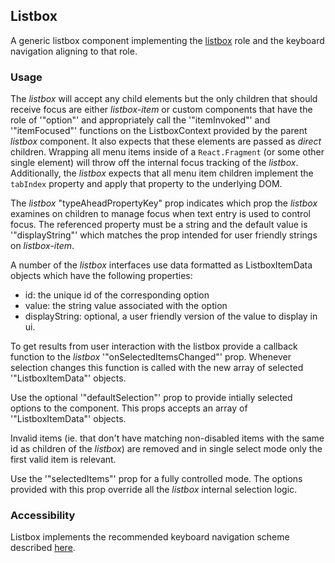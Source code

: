 ## Listbox
A generic listbox component implementing the [listbox](https://www.w3.org/TR/wai-aria-1.1/#listbox) role and the keyboard navigation aligning to that role.

### Usage
The *listbox* will accept any child elements but the only children that should receive focus are either *listbox-item* or custom components that have the role of '"option"' and appropriately call the '"itemInvoked"' and '"itemFocused"' functions on the ListboxContext provided by the parent *listbox* component.  It also expects that these elements are passed as *direct* children. Wrapping all menu items inside of a `React.Fragment` (or some other single element) will throw off the internal focus tracking of the *listbox*. Additionally, the *listbox* expects that all menu item children implement the `tabIndex` property and apply that property to the underlying DOM.

The *listbox* "typeAheadPropertyKey" prop indicates which prop the *listbox* examines on children to manage focus when text entry is used to control focus.  The referenced property must be a string and the default value is '"displayString"' which matches the prop intended for user friendly strings on *listbox-item*.

A number of the *listbox* interfaces use data formatted as ListboxItemData objects which have the following properties:
- id:  the unique id of the corresponding option
- value: the string value associated with the option
- displayString: optional, a user friendly version of the value to display in ui.

To get results from user interaction with the listbox provide a callback function to the *listbox* '"onSelectedItemsChanged"' prop.  Whenever selection changes this function is called with the new array of selected '"ListboxItemData"' objects.

Use the optional '"defaultSelection"' prop to provide intially selected options to the component.  This props accepts an array of '"ListboxItemData"' objects.

Invalid items (ie. that don't have matching non-disabled items with the same id as children of the *listbox*) are removed and in single select mode only the first valid item is relevant.

Use the '"selectedItems"' prop for a fully controlled mode.  The options provided with this prop override all the *listbox* internal selection logic.

### Accessibility
Listbox implements the recommended keyboard navigation scheme described [here](https://www.w3.org/TR/wai-aria-practices-1.1/#Listbox).